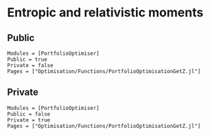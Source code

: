 # Entropic and relativistic moments

## Public

```@autodocs
Modules = [PortfolioOptimiser]
Public = true
Private = false
Pages = ["Optimisation/Functions/PortfolioOptimisationGetZ.jl"]
```

## Private

```@autodocs
Modules = [PortfolioOptimiser]
Public = false
Private = true
Pages = ["Optimisation/Functions/PortfolioOptimisationGetZ.jl"]
```
